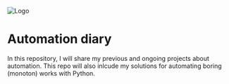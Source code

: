 
![Logo](https://www.freecodecamp.org/news/content/images/2022/06/pythonautomation.png)


# Automation diary

In this repository, I will share my previous and ongoing projects about automation. This repo will also inlcude my solutions for automating boring (monoton) works with Python.

